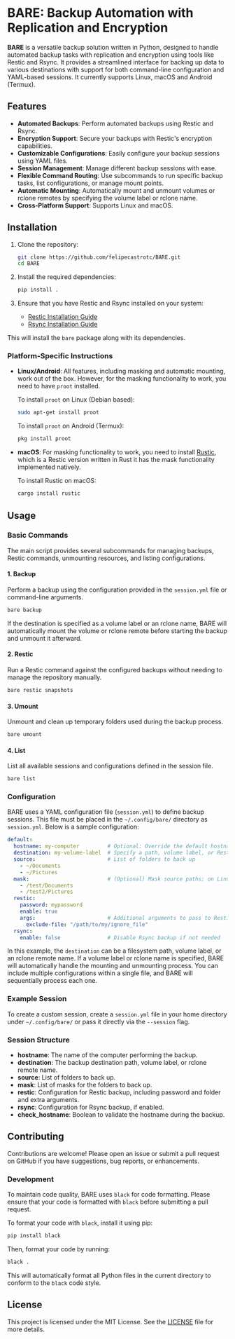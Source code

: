 # BARE: Backup Automation with Replication and Encryption

**BARE** is a versatile backup solution written in Python, designed to handle automated backup tasks with replication and encryption using tools like Restic and Rsync. It provides a streamlined interface for backing up data to various destinations with support for both command-line configuration and YAML-based sessions. It currently supports Linux, macOS and Android (Termux).

## Features

- **Automated Backups**: Perform automated backups using Restic and Rsync.
- **Encryption Support**: Secure your backups with Restic's encryption capabilities.
- **Customizable Configurations**: Easily configure your backup sessions using YAML files.
- **Session Management**: Manage different backup sessions with ease.
- **Flexible Command Routing**: Use subcommands to run specific backup tasks, list configurations, or manage mount points.
- **Automatic Mounting**: Automatically mount and unmount volumes or rclone remotes by specifying the volume label or rclone name.
- **Cross-Platform Support**: Supports Linux and macOS.

## Installation

1. Clone the repository:
   ```bash
   git clone https://github.com/felipecastrotc/BARE.git
   cd BARE
   ```

2. Install the required dependencies:
   ```bash
   pip install .
   ```

3. Ensure that you have Restic and Rsync installed on your system:
   - [Restic Installation Guide](https://restic.readthedocs.io/en/stable/020_installation.html)
   - [Rsync Installation Guide](https://rsync.samba.org/download.html)

This will install the `bare` package along with its dependencies.


### Platform-Specific Instructions

- **Linux/Android**: All features, including masking and automatic mounting, work out of the box. However, for the masking functionality to work, you need to have `proot` installed.

   To install `proot` on Linux (Debian based):
   ```bash
   sudo apt-get install proot
   ```

   To install `proot` on Android (Termux):
   ```bash
   pkg install proot
   ```

- **macOS**: For masking functionality to work, you need to install [Rustic](https://github.com/rustic-rs/rustic), which is a Restic version written in Rust it has the mask functionality implemented natively.

   To install Rustic on macOS:
   ```bash
   cargo install rustic
   ```

## Usage

### Basic Commands

The main script provides several subcommands for managing backups, Restic commands, unmounting resources, and listing configurations.

#### 1. Backup

Perform a backup using the configuration provided in the `session.yml` file or command-line arguments.

```bash
bare backup
```

If the destination is specified as a volume label or an rclone name, BARE will automatically mount the volume or rclone remote before starting the backup and unmount it afterward.

#### 2. Restic

Run a Restic command against the configured backups without needing to manage the repository manually.

```bash
bare restic snapshots
```

#### 3. Umount

Unmount and clean up temporary folders used during the backup process.

```bash
bare umount
```

#### 4. List

List all available sessions and configurations defined in the session file.

```bash
bare list
```

### Configuration

BARE uses a YAML configuration file (`session.yml`) to define backup sessions. This file must be placed in the `~/.config/bare/` directory as `session.yml`. Below is a sample configuration:

```yaml
default:
  hostname: my-computer         # Optional: Override the default hostname with a custom one
  destination: my-volume-label  # Specify a path, volume label, or Restic rest-server
  source:                       # List of folders to back up
    - ~/Documents
    - ~/Pictures
  mask:                         # (Optional) Mask source paths; on Linux, proot is required, and on macOS, rustic is needed
    - /test/Documents
    - /test2/Pictures
  restic:
    password: mypassword
    enable: true
    args:                       # Additional arguments to pass to Restic
      exclude-file: "/path/to/my/ignore_file"
  rsync:
    enable: false               # Disable Rsync backup if not needed
```

In this example, the `destination` can be a filesystem path, volume label, or an rclone remote name. If a volume label or rclone name is specified, BARE will automatically handle the mounting and unmounting process. You can include multiple configurations within a single file, and BARE will sequentially process each one.

### Example Session

To create a custom session, create a `session.yml` file in your home directory under `~/.config/bare/` or pass it directly via the `--session` flag.

### Session Structure

- **hostname**: The name of the computer performing the backup.
- **destination**: The backup destination path, volume label, or rclone remote name.
- **source**: List of folders to back up.
- **mask**: List of masks for the folders to back up.
- **restic**: Configuration for Restic backup, including password and folder and extra arguments.
- **rsync**: Configuration for Rsync backup, if enabled.
- **check_hostname**: Boolean to validate the hostname during the backup.

## Contributing

Contributions are welcome! Please open an issue or submit a pull request on GitHub if you have suggestions, bug reports, or enhancements.

### Development

To maintain code quality, BARE uses `black` for code formatting. Please ensure that your code is formatted with `black` before submitting a pull request.

To format your code with `black`, install it using pip:

```bash
pip install black
```

Then, format your code by running:

```bash
black .
```

This will automatically format all Python files in the current directory to conform to the `black` code style.

## License

This project is licensed under the MIT License. See the [LICENSE](LICENSE) file for more details.
